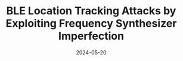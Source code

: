 ---
title: "BLE Location Tracking Attacks by Exploiting Frequency Synthesizer Imperfection"
collection: publications
date: 2024-05-20
venue: 'IEEE INFOCOM 2024'
paperurl: 'http://academicpages.github.io/files/paper1.pdf'
---